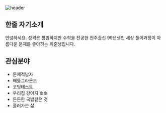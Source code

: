 <!-- [![Hits](https://hits.seeyoufarm.com/api/count/incr/badge.svg?url=https%3A%2F%2Fgithub.com%2FLeeGukgeon%2FLeeGukgeon&count_bg=%2379C83D&title_bg=%23178E48&icon=about-dot-me.svg&icon_color=%23276C33&title=hits&edge_flat=false)](https://hits.seeyoufarm.com) -->
![header](https://capsule-render.vercel.app/api?type=waving&color=auto&customColorList=2&height=300&section=header&text=WelcomeWelcome&fontSize=90)
## 한줄 자기소개
안녕하세요. 성격은 평범하지만 수학을 전공한 전주출신 99년생인 세상 풀이과정이 아름다운 문제를 좋아하는 취준생입니다. 
## 관심분야
- 문제적남자
- 배틀그라운드
- 코딩테스트
- 우리집 강아지 뽀뽀 
- 든든한 국밥같은 것
- 흘러가는 삶